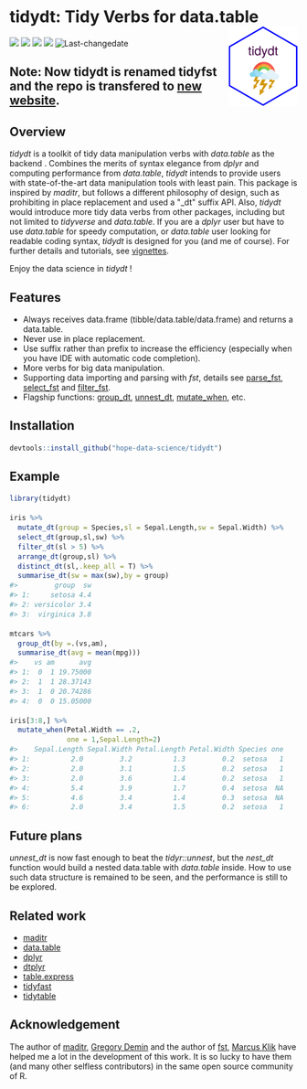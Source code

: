 # tidydt: Tidy Verbs for data.table<img src="man/figures/logo.png" align="right" alt="" width="120" />

[![](https://www.r-pkg.org/badges/version/tidydt?color=orange)](https://cran.r-project.org/package=akc) ![](http://cranlogs.r-pkg.org/badges/grand-total/tidydt?color=green)  [![](https://img.shields.io/badge/devel%20version-0.5.7-blue.svg)](https://github.com/hope-data-science/tidydt) ![](https://img.shields.io/badge/lifecycle-maturing-blue.svg) ![Last-changedate](https://img.shields.io/badge/last%20update-2020--02--02-yellowgreen.svg)


## Note: Now tidydt is renamed tidyfst and the repo is transfered to [new website](https://github.com/hope-data-science/tidyfst).


## Overview

*tidydt* is a toolkit of tidy data manipulation verbs with *data.table* as the backend . Combines the merits of syntax elegance from *dplyr* and computing performance from *data.table*,  *tidydt* intends to provide users with state-of-the-art data manipulation tools with least pain. This package is inspired by *maditr*, but follows a different philosophy of design,  such as prohibiting in place replacement and used a "_dt" suffix API. Also, *tidydt* would introduce more tidy data verbs from other packages, including but not limited to *tidyverse* and *data.table*. If you are a *dplyr* user but have to use *data.table* for speedy computation,  or *data.table* user looking for readable coding syntax, *tidydt* is designed for you (and me of course). For further details and tutorials, see [vignettes](https://hope-data-science.github.io/tidydt/).

Enjoy the data science in *tidydt* !



## Features

- Always receives data.frame (tibble/data.table/data.frame) and returns a data.table.
- Never use in place replacement. 
- Use suffix rather than prefix to increase the efficiency (especially when you have IDE with automatic code completion).
- More verbs for big data manipulation.
- Supporting data importing and parsing with *fst*, details see [parse_fst](https://hope-data-science.github.io/tidydt/reference/fst.html), [select_fst](https://hope-data-science.github.io/tidydt/reference/fst.html) and [filter_fst](https://hope-data-science.github.io/tidydt/reference/fst.html).
- Flagship functions: [group_dt](https://hope-data-science.github.io/tidydt/reference/group_dt.html), [unnest_dt](https://hope-data-science.github.io/tidydt/reference/unnest_dt.html), [mutate_when](https://hope-data-science.github.io/tidydt/reference/mutate_when.html), etc.



## Installation

```R
devtools::install_github("hope-data-science/tidydt")
```



## Example

```R
library(tidydt)

iris %>%
  mutate_dt(group = Species,sl = Sepal.Length,sw = Sepal.Width) %>%
  select_dt(group,sl,sw) %>%
  filter_dt(sl > 5) %>%
  arrange_dt(group,sl) %>%
  distinct_dt(sl,.keep_all = T) %>%
  summarise_dt(sw = max(sw),by = group)
#>         group  sw
#> 1:     setosa 4.4
#> 2: versicolor 3.4
#> 3:  virginica 3.8

mtcars %>%
  group_dt(by =.(vs,am),
  summarise_dt(avg = mean(mpg)))
#>    vs am      avg
#> 1:  0  1 19.75000
#> 2:  1  1 28.37143
#> 3:  1  0 20.74286
#> 4:  0  0 15.05000

iris[3:8,] %>%
  mutate_when(Petal.Width == .2,
              one = 1,Sepal.Length=2)
#>    Sepal.Length Sepal.Width Petal.Length Petal.Width Species one
#> 1:          2.0         3.2          1.3         0.2  setosa   1
#> 2:          2.0         3.1          1.5         0.2  setosa   1
#> 3:          2.0         3.6          1.4         0.2  setosa   1
#> 4:          5.4         3.9          1.7         0.4  setosa  NA
#> 5:          4.6         3.4          1.4         0.3  setosa  NA
#> 6:          2.0         3.4          1.5         0.2  setosa   1
```



## Future plans

*unnest_dt* is now fast enough to beat the *tidyr::unnest*, but the *nest_dt* function would build a nested data.table with *data.table* inside. How to use such data structure is remained to be seen, and the performance is still to be explored.



## Related work

- [maditr](https://github.com/gdemin/maditr)
- [data.table](https://github.com/Rdatatable/data.table)
- [dplyr](https://github.com/Rdatatable/data.table)
- [dtplyr](https://github.com/tidyverse/dtplyr)
- [table.express](https://github.com/asardaes/table.express)
- [tidyfast](https://github.com/TysonStanley/tidyfast)
- [tidytable](https://github.com/markfairbanks/tidytable)



## Acknowledgement

The author of [maditr](https://github.com/gdemin/maditr), [Gregory Demin](https://github.com/gdemin) and the author of [fst](https://github.com/fstpackage/fst), [Marcus Klik](https://github.com/MarcusKlik) have helped me a lot in the development of this work. It is so lucky to have them (and many other selfless contributors) in the same open source community of R.

